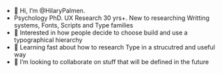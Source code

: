 - 👋 Hi, I’m @HilaryPalmen. 
- Psychology PhD.  UX Research 30 yrs+. New to researching Writting systems, Fonts, Scripts and Type families
- 👀 Interested in how people decide to choose build and use a typographical hierarchy 
- 🌱 Learning fast about how to research Type in a strucutred and useful way
- 💞️ I’m looking to collaborate on stuff that will be defined in the future

<!---
HilaryPalmen/HilaryPalmen is a ✨ special ✨ repository because its `README.md` (this file) appears on your GitHub profile.
You can click the Preview link to take a look at your changes.
--->
